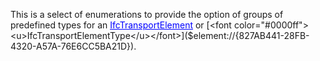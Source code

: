 This is a select of enumerations to provide the option of groups of predefined types for an [<font color="#0000ff"><u>IfcTransportElement</u></font>]($element://{9CF73480-06BE-4997-B578-8F3958E77111})  or [<font color="#0000ff"><u>IfcTransportElementType</u></font>]($element://{827AB441-28FB-4320-A57A-76E6CC5BA21D}).